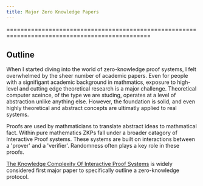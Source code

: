 ```yaml
---
title: Major Zero Knowledge Papers  
---
```

===============================================================================================

## Outline

When I started diving into the world of zero-knowledge proof systems, I felt overwhelmed by the sheer number of academic papers.  Even for people with a signifigant academic background in mathmatics, exposure to high-level and cutting edge theoretical research is a major challenge.  Theoretical computer sceince, of the type we are studing,  operates at a level of abstraction unlike anything else.  However, the foundation is solid, and even highly theoretical and abstract concepts are ultimatly applied to real systems.  

Proofs are used by mathmaticians to translate abstract ideas to mathmatical fact.  Within pure mathematics ZKPs fall under a broader catagory of Interactive Proof systems. These systems are built on interactions between a 'prover' and a 'verifier'.  Randomness often plays a key role in these proofs.   

[The Knowledge Complexity Of Interactive Proof Systems](https://people.csail.mit.edu/silvio/Selected%20Scientific%20Papers/Proof%20Systems/The_Knowledge_Complexity_Of_Interactive_Proof_Systems.pdf) is widely considered first major paper to specifically outline a zero-knowledge protocol.







































